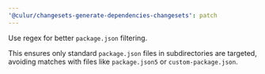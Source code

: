 ```yaml
---
'@culur/changesets-generate-dependencies-changesets': patch
---
```


Use regex for better `package.json` filtering.

This ensures only standard `package.json` files in subdirectories are targeted, avoiding matches with files like `package.json5` or `custom-package.json`.
